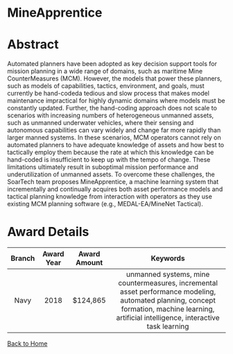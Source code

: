 
MineApprentice
==============

# Abstract


Automated planners have been adopted as key decision support tools for mission planning in a wide range of domains, such as maritime Mine CounterMeasures (MCM). However, the models that power these planners, such as models of capabilities, tactics, environment, and goals, must currently be hand-codeda tedious and slow process that makes model maintenance impractical for highly dynamic domains where models must be constantly updated. Further, the hand-coding approach does not scale to scenarios with increasing numbers of heterogeneous unmanned assets, such as unmanned underwater vehicles, where their sensing and autonomous capabilities can vary widely and change far more rapidly than larger manned systems. In these scenarios, MCM operators cannot rely on automated planners to have adequate knowledge of assets and how best to tactically employ them because the rate at which this knowledge can be hand-coded is insufficient to keep up with the tempo of change. These limitations ultimately result in suboptimal mission performance and underutilization of unmanned assets. To overcome these challenges, the SoarTech team proposes MineApprentice, a machine learning system that incrementally and continually acquires both asset performance models and tactical planning knowledge from interaction with operators as they use existing MCM planning software (e.g., MEDAL-EA/MineNet Tactical).  

# Award Details

|Branch|Award Year|Award Amount|Keywords|
| :---: | :---: | :---: | :---: |
|Navy|2018|$124,865|unmanned systems, mine countermeasures, incremental asset performance modeling, automated planning, concept formation, machine learning, artificial intelligence, interactive task learning|
  
  


[Back to Home](https://github.com/chrischow/dod_sbir_awards#1980)